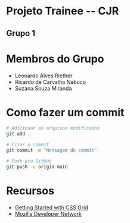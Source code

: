 # Projeto Trainee -- CJR
## Grupo 1

# Membros do Grupo
- Leonardo Alves Riether
- Ricardo de Carvalho Nabuco
- Suzana Souza Miranda

# Como fazer um commit
```bash
# Adicionar os arquivos modificados
git add .

# Criar o commit
git commit -m "Mensagem do commit"

# Push pro GitHub
git push -u origin main
```

# Recursos
- [Getting Started with CSS Grid](https://css-tricks.com/getting-started-css-grid/)
- [Mozilla Developer Network](https://developer.mozilla.org/)
